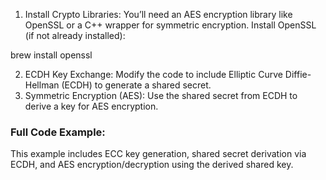 1.	Install Crypto Libraries:
You’ll need an AES encryption library like OpenSSL or a C++ wrapper for symmetric encryption.
Install OpenSSL (if not already installed):

brew install openssl

2.	ECDH Key Exchange:
Modify the code to include Elliptic Curve Diffie-Hellman (ECDH) to generate a shared secret.
3.	Symmetric Encryption (AES):
Use the shared secret from ECDH to derive a key for AES encryption.

### Full Code Example:

This example includes ECC key generation, shared secret derivation via ECDH, and AES encryption/decryption using the derived shared key.